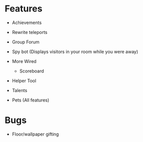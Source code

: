 Features
==================
* Achievements
* Rewrite teleports
* Group Forum
* Spy bot (Displays visitors in your room while you were away)

* More Wired
    - Scoreboard

* Helper Tool
* Talents
* Pets (All features)

Bugs
==================
* Floor/wallpaper gifting